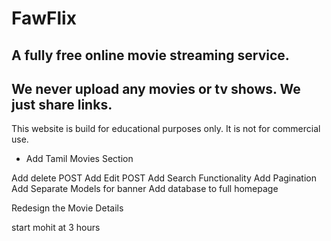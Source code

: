 # FawFlix

## A fully free online movie streaming service.

## We never upload any movies or tv shows. We just share links.

This website is build for educational purposes only. It is not for commercial use.

<!-- ! Todo -->

<!-- - Add Hindi Movies Section -->

- Add Tamil Movies Section
  <!-- - Add Hover Effect on MoviesCard -->
  <!-- - Add Typing Functionality on Footer Search -->
  <!-- - Make Navbar Search Text red while typing -->
  <!-- - Add View More Page -->
  <!-- - Add Video Player Page -->
  <!-- - Add Movie Details section -->
  <!-- - Make responsive -->
  <!-- - flex Slider -->
  <!-- - change color of navigation bar of swiper slider -->

<!-- Add genre array and display them -->

Add delete POST
Add Edit POST
Add Search Functionality
Add Pagination
Add Separate Models for banner
Add database to full homepage

<!-- Add database to Movie Request -->

Redesign the Movie Details

<!-- add loading animation -->
<!-- form validation -->

start mohit at 3 hours

